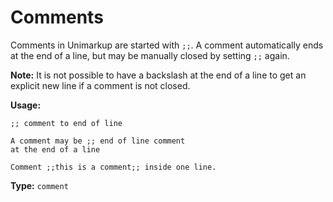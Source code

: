 # Comments

Comments in Unimarkup are started with `;;`.
A comment automatically ends at the end of a line, but may be manually closed by setting `;;` again.

**Note:** It is not possible to have a backslash at the end of a line to get an explicit new line if a comment is not closed.

**Usage:**

```
;; comment to end of line

A comment may be ;; end of line comment
at the end of a line

Comment ;;this is a comment;; inside one line.
```

**Type:** `comment`
